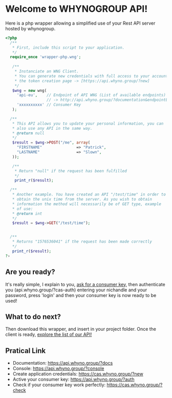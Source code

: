 # Welcome to WHYNOGROUP API!
Here is a php wrapper allowing a simplified use of your Rest API server hosted by whynogroup.

```php
<?php
  /**
   * First, include this script to your application.
   */
  require_once 'wrapper-php.wng';
  
   /**
    * Instanciate an WNG Client.
    * You can generate new credentials with full access to your account on
    * the token creation page -> [https://api.whyno.group/?new]
    */
   $wng = new wng(
     'api-eu',    // Endpoint of API WNG (List of available endpoints) 
                  // -> http://api.whyno.group/?documentation&endpointList
     'xxxxxxxxxx' // Consumer Key
   );

  /**
   * This API allows you to update your personal information, you can 
   * also use any API in the same way.
   * @return null
   */
   $result = $wng->POST("/me", array(
     "FIRSTNAME"               => "Patrick",
     "LASTNAME"                => "Slown", 
   ));

   /**
    * Return "null" if the request has been fulfilled
    */
    print_r($result);

  /**
   * Another example. You have created an API "/test/time" in order to
   * obtain the unix time from the server. As you wish to obtain 
   * information the method will necessarily be of GET type, example 
   * of use:
   * @return int
   */
   $result = $wng->GET("/test/time");


  /**
   * Returns "1576536041" if the request has been made correctly
   */
   print_r($result);
?›
```

Are you ready?
----------
It's really simple, I explain to you, [ask for a consumer key](https://api.whyno.group/?new), then authenticate you (api.whyno.group/?cas-auth) 
entering your nichandle and your password, press 'login' and then your consumer key is now ready to be used!

What to do next?
----------
Then download this wrapper, and insert in your project folder. Once the client is ready, [explore the list of our API!](https://api.whyno.group/?console)

Pratical Link
----------
 * Documentation: https://api.whyno.group/?docs
 * Console: https://api.whyno.group/?console
 * Create application credentials: https://cas.whyno.group/?new
 * Active your consumer key: https://api.whyno.group/?auth
 * Check if your consumer key work perfectly: https://cas.whyno.group/?check

